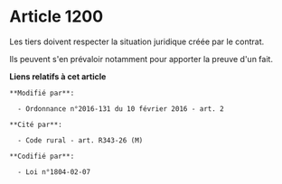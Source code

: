 # Article 1200

Les tiers doivent respecter la situation juridique créée par le contrat. 

Ils peuvent s'en prévaloir notamment pour apporter la preuve d'un fait.

**Liens relatifs à cet article**

	**Modifié par**:

	  - Ordonnance n°2016-131 du 10 février 2016 - art. 2

	**Cité par**:

	  - Code rural - art. R343-26 (M)

	**Codifié par**:

	  - Loi n°1804-02-07

